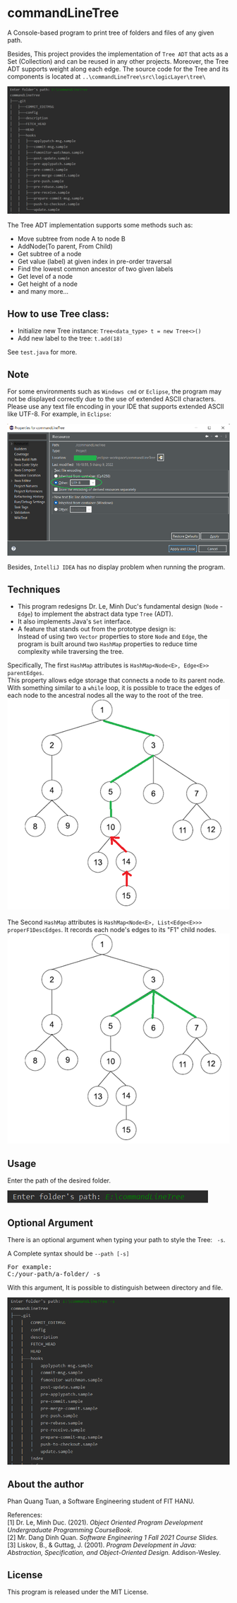 # commandLineTree

A Console-based program to print tree of folders and files of any given path.

Besides, This project provides the implementation of `Tree ADT` that acts as a Set (Collection) and can be reused in any
other projects. Moreover, the Tree ADT supports weight along each edge. The source code for the Tree and its components
is located at `..\commandLineTree\src\logicLayer\tree\`

![img.png](img/1.png)

The Tree ADT implementation supports some methods such as:

- Move subtree from node A to node B
- AddNode(To parent, From Child)
- Get subtree of a node
- Get value (label) at given index in pre-order traversal
- Find the lowest common ancestor of two given labels
- Get level of a node
- Get height of a node
- and many more...

## How to use Tree class:

- Initialize new Tree instance: `Tree<data_type> t = new Tree<>()`
- Add new label to the tree: `t.add(18)`

See `test.java` for more.

## Note

For some environments such as `Windows cmd` or `Eclipse`, the program may not be displayed correctly due to the use of
extended ASCII characters. Please use any text file encoding in your IDE that supports extended ASCII like UTF-8. For
example, in `Eclipse`:

![img.png](img/1b.png)

Besides, `IntelliJ IDEA` has no display problem when running the program.

## Techniques

- This program redesigns Dr. Le, Minh Duc's fundamental design (`Node` - `Edge`) to implement the abstract data
  type `Tree` (ADT).
- It also implements Java's `Set` interface.
- A feature that stands out from the prototype design is:
  <br/>Instead of using two `Vector` properties to store `Node` and `Edge`, the program is built around two `HashMap`
  properties to reduce time complexity while traversing the tree.

Specifically, The first `HashMap` attributes is `HashMap<Node<E>, Edge<E>> parentEdges`.
<br/>
This property allows edge storage that connects a node to its parent node. With something similar to a `while` loop, it
is possible to trace the edges of each node to the ancestral nodes all the way to the root of the tree.
![img.png](img/2.png)
<br/><br/>
The Second `HashMap` attributes is `HashMap<Node<E>, List<Edge<E>>> properF1DescEdges`. It records each node's edges to
its "F1" child nodes.
![img.png](img/3.png)

## Usage

Enter the path of the desired folder.

![img.png](img/4.png)

## Optional Argument

There is an optional argument when typing your path to style the Tree: ` -s`.

A Complete syntax should be `--path [-s]`
<pre>
For example:
C:/your-path/a-folder/ -s
</pre>
With this argument, It is possible to distinguish between directory and file.

![img.png](img/5.png)

## About the author

Phan Quang Tuan, a Software Engineering student of FIT HANU.

References:
<br/>[1] Dr. Le, Minh Duc. (2021). <i>Object Oriented Program Development Undergraduate Programming CourseBook</i>.
<br/>[2] Mr. Dang Dinh Quan. <i>Software Engineering 1 Fall 2021 Course Slides.</i>
<br/>[3] Liskov, B., & Guttag, J. (2001). <i>Program Development in Java: Abstraction, Specification, and
Object-Oriented Design.</i> Addison-Wesley.

## License

This program is released under the MIT License.
